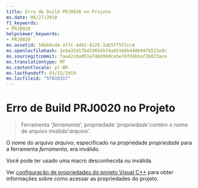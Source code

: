 ```yaml
---
title: Erro de Build PRJ0020 no Projeto
ms.date: 08/27/2018
f1_keywords:
- PRJ0020
helpviewer_keywords:
- PRJ0020
ms.assetid: 54bb8cd4-af7c-4d62-8125-3ab5ff5f2cc4
ms.openlocfilehash: 2e9a35d17bd3365d5f4ad3166b440b94fb521e0c
ms.sourcegitcommit: faa42c8a051e746d99dcebe70fd4bbaf3b023ace
ms.translationtype: MT
ms.contentlocale: pt-BR
ms.lasthandoff: 03/15/2019
ms.locfileid: "57818317"
---
```

# <a name="project-build-error-prj0020"></a>Erro de Build PRJ0020 no Projeto

> Ferramenta '*ferramenta*', propriedade '*propriedade*'contém o nome de arquivo inválido'*arquivo*'.

O nome do arquivo *arquivo*, especificado na propriedade *propriedade* para a ferramenta *ferramenta*, era inválido.

Você pode ter usado uma macro desconhecida ou inválida.

Ver [configuração de propriedades do projeto Visual C++](../../build/working-with-project-properties.md) para obter informações sobre como acessar as propriedades do projeto.